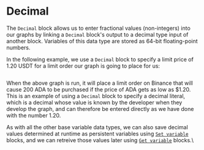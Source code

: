 # Decimal

The `Decimal` block allows us to enter fractional values (non-integers) into our graphs by linking a `Decimal` block's output to a decimal type input of another block. Variables of this data type are stored as 64-bit floating-point numbers.

In the following example, we use a `Decimal` block to specify a limit price of 1.20 USDT for a limit order our graph is going to place for us:

<figure><img src="https://i.imgur.com/m46Z2D5.png" alt=""><figcaption></figcaption></figure>

When the above graph is run, it will place a limit order on Binance that will cause 200 ADA to be purchased if the price of ADA gets as low as $1.20. This is an example of using a `Decimal` block to specify a decimal literal, which is a decimal whose value is known by the developer when they develop the graph, and can therefore be entered directly as we have done with the number 1.20.&#x20;

As with all the other base variable data types, we can also save decimal values determined at runtime as persistent variables using [`Set variable`](set-variable.md) blocks, and we can retreive those values later using [`Get variable`](get-variable.md) blocks.\

